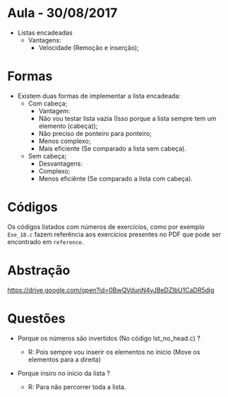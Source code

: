 # Aula - 30/08/2017

* Listas encadeadas
    * Vantagens:
        * Velocidade (Remoção e inserção);

# Formas
* Existem duas formas de implementar a lista encadeada:
     * Com cabeça;
        * Vantagem:
         * Não vou testar lista vazia (Isso porque a lista sempre tem um elemento (cabeça));
         * Não preciso de ponteiro para ponteiro;
         * Menos complexo;
         * Mais eficiente (Se comparado a lista sem cabeça).
    * Sem cabeça;
        * Desvantagens:
         * Complexo;
         * Menos eficiênte (Se comparado a lista com cabeça).

# Códigos

Os códigos listados com números de exercícios, como por exemplo <code>Exe_18.c</code> fazem referência aos exercícios presentes no PDF que pode ser encontrado em <code>reference</code>.

# Abstração

https://drive.google.com/open?id=0BwQVdunN4yJBeDZIbU1CaDR5djg

# Questões
 * Porque os números são invertidos (No código lst_no_head.c) ?
    * R: Pois sempre vou inserir os elementos no início (Move os elementos para a direita)

* Porque insiro no início da lista ?
    * R: Para não percorrer toda a lista.
